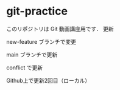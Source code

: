 # git-practice

このリポジトリは Git 動画講座用です．
更新

new-feature ブランチで変更

main ブランチで更新

conflict で更新

Github上で更新2回目（ローカル）
